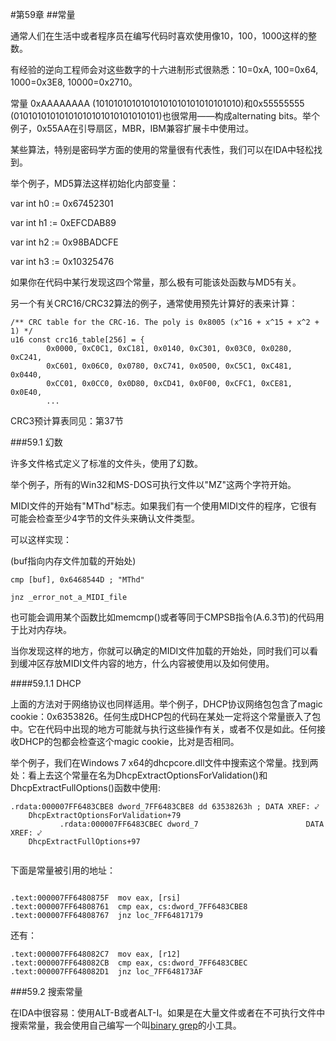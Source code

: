 #第59章 
##常量

通常人们在生活中或者程序员在编写代码时喜欢使用像10，100，1000这样的整数。

有经验的逆向工程师会对这些数字的十六进制形式很熟悉：10=0xA, 100=0x64, 1000=0x3E8, 10000=0x2710。

常量 0xAAAAAAAA (10101010101010101010101010101010)和0x55555555 (01010101010101010101010101010101)也很常用——构成alternating bits。举个例子，0x55AA在引导扇区，MBR，IBM兼容扩展卡中使用过。

某些算法，特别是密码学方面的使用的常量很有代表性，我们可以在IDA中轻松找到。

举个例子，MD5算法这样初始化内部变量：

var int h0 := 0x67452301
var int h1 := 0xEFCDAB89
var int h2 := 0x98BADCFE
var int h3 := 0x10325476

如果你在代码中某行发现这四个常量，那么极有可能该处函数与MD5有关。

另一个有关CRC16/CRC32算法的例子，通常使用预先计算好的表来计算：

```
/** CRC table for the CRC-16. The poly is 0x8005 (x^16 + x^15 + x^2 + 1) */u16 const crc16_table[256] = {        0x0000, 0xC0C1, 0xC181, 0x0140, 0xC301, 0x03C0, 0x0280, 0xC241,        0xC601, 0x06C0, 0x0780, 0xC741, 0x0500, 0xC5C1, 0xC481, 0x0440,        0xCC01, 0x0CC0, 0x0D80, 0xCD41, 0x0F00, 0xCFC1, 0xCE81, 0x0E40,        ...
```

CRC3预计算表同见：第37节

###59.1 幻数

许多文件格式定义了标准的文件头，使用了幻数。

举个例子，所有的Win32和MS-DOS可执行文件以"MZ"这两个字符开始。

MIDI文件的开始有"MThd"标志。如果我们有一个使用MIDI文件的程序，它很有可能会检查至少4字节的文件头来确认文件类型。

可以这样实现：

(buf指向内存文件加载的开始处)

```
cmp [buf], 0x6468544D ; "MThd"
jnz _error_not_a_MIDI_file

```
也可能会调用某个函数比如memcmp()或者等同于CMPSB指令(A.6.3节)的代码用于比对内存块。

当你发现这样的地方，你就可以确定的MIDI文件加载的开始处，同时我们可以看到缓冲区存放MIDI文件内容的地方，什么内容被使用以及如何使用。


####59.1.1 DHCP

上面的方法对于网络协议也同样适用。举个例子，DHCP协议网络包包含了magic cookie：0x6353826。任何生成DHCP包的代码在某处一定将这个常量嵌入了包中。它在代码中出现的地方可能就与执行这些操作有关，或者不仅是如此。任何接收DHCP的包都会检查这个magic cookie，比对是否相同。

举个例子，我们在Windows 7 x64的dhcpcore.dll文件中搜索这个常量。找到两处：看上去这个常量在名为DhcpExtractOptionsForValidation()和 DhcpExtractFullOptions()函数中使用:

```
.rdata:000007FF6483CBE8 dword_7FF6483CBE8 dd 63538263h ; DATA XREF: ⤦ 
	DhcpExtractOptionsForValidation+79￼￼￼￼￼￼￼￼￼￼￼.rdata:000007FF6483CBEC dword_7					      DATA XREF: ⤦ 
	DhcpExtractFullOptions+97
	```

下面是常量被引用的地址：
```
.text:000007FF6480875F  mov	eax, [rsi].text:000007FF64808761  cmp	eax, cs:dword_7FF6483CBE8.text:000007FF64808767  jnz	loc_7FF64817179```

还有：
```
.text:000007FF648082C7  mov	eax, [r12].text:000007FF648082CB  cmp	eax, cs:dword_7FF6483CBEC.text:000007FF648082D1  jnz	loc_7FF648173AF```
###59.2 搜索常量
在IDA中很容易：使用ALT-B或者ALT-I。如果是在大量文件或者在不可执行文件中搜索常量，我会使用自己编写一个叫[binary grep](http://go.yurichev.com/17017)的小工具。